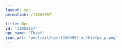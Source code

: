 ```yaml
---
layout: npc
permalink: /11003957

title: Npc
id: '11003957'
npc_name: 'Thief'
icon_url: 'portrait/npc/11003957_m_thiefpc_p.png'
---
```


